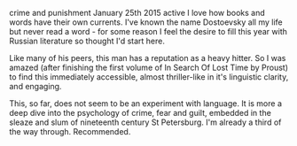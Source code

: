 crime and punishment
January 25th 2015
active
I love how books and words have their own currents. I've known the name Dostoevsky all my life but never read a word - for some reason I feel the desire to fill this year with Russian literature so thought I'd start here.

Like many of his peers, this man has a reputation as a heavy hitter. So I was amazed (after finishing the first volume of In Search Of Lost Time by Proust) to find this immediately accessible, almost thriller-like in it's linguistic clarity, and engaging.

This, so far, does not seem to be an experiment with language. It is more a deep dive into the psychology of crime, fear and guilt, embedded in the sleaze and slum of nineteenth century St Petersburg. I'm already a third of the way through. Recommended.